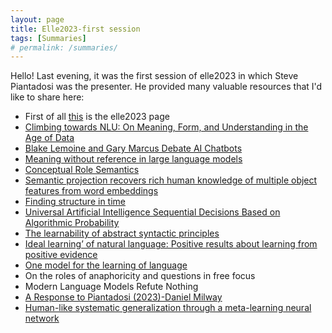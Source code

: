 ```yaml
---
layout: page
title: Elle2023-first session
tags: [Summaries]
# permalink: /summaries/
---
```


<p>Hello! 
Last evening, it was the first session of elle2023 in which Steve Piantadosi was the presenter. He provided many valuable resources that I'd like to share here:</p>
<p>
<ul>
  <li>First of all <a href="https://cle.ppls.ed.ac.uk/index.php/elle2023/">this</a> is the elle2023 page</li>
  <li><a href="https://aclanthology.org/2020.acl-main.463.pdf">Climbing towards NLU: On Meaning, Form, and Understanding in the Age of Data</a></li>
  <li><a href="https://www.youtube.com/watch?v=S_oH2BR_Qxs">Blake Lemoine and Gary Marcus Debate AI Chatbots</a></li>
  <li><a href="https://arxiv.org/pdf/2208.02957.pdf">Meaning without reference in large language models</a></li>
  <li><a href="https://iep.utm.edu/conceptual-role-semantics/">Conceptual Role Semantics</a></li>
  <li><a href="https://www.nature.com/articles/s41562-022-01316-8">Semantic projection recovers rich human knowledge of multiple object features from word embeddings</a></li>
  <li><a href="https://pdf.sciencedirectassets.com/272076/1-s2.0-S0364021300X00602/1-s2.0-036402139090002E/main.pdf?X-Amz-Security-Token=IQoJb3JpZ2luX2VjEFgaCXVzLWVhc3QtMSJHMEUCIQCC4jUmwvgm7acb219huzip9l6e3e2axmfWjxTlPDUtqAIgSgmzzPpKXdzn%2BlKa1JYRWoADQ4Ohj%2BUh%2FLj5NtBzf4YquwUIkf%2F%2F%2F%2F%2F%2F%2F%2F%2F%2FARAFGgwwNTkwMDM1NDY4NjUiDGFFZeXyksdDp%2FMA0iqPBZVxTic2CC1I177RPd3To9jQKr8iCIPz9MdlVKKx2av%2BmcYn0W9GelctR%2B74y7ZUBxUY4rbsd4ccTgFclEqmfGCJ8wLMqSTtVoX%2B8fRzCDqhPiDep4CWNhFnbXRhVuIEShrbGbbuks2Y0rI4vZY8KOMn8DtdOd%2Bsf%2BD8mXlt0wDPqjnA%2BqCBxxpjf1tdf7THHr4DtS%2FzJTlTzauvom%2BEZz5KeISfrozvsXqsL8FkINeHiwvUtEuZ0Kba24VzfPlpctUUXOSDjDFbG0oQq8MRPp4s1u62HJ2yWRB9fcDLJuC79SQvrpkzwZkYafXc8NRLkZbu7pWQygB3d8lPlyOQr5usfEDOaOmvnTgavvGtZ3jcw9riTlq5J7EOgvGxTE1407eqG1FAR8D7OEEUREbm5Eo2Gg%2FwmNP2nbRG5zYJJXrmBOvEMRJUyB62R2N0U8JMjLSFw%2BrJTrrb3N2ZBcBooN2Vp3VQUtgUQ%2Bdc9sccsOZyG3t4O%2FDivNKsJVAvZCb4zTZJKWgvU1Ww3EqmU%2B8c7FGw85WSbwTbQXKNv7%2B6JKxEW8NKscjMLeM4FrgCcSdAh93705QDnejgdLfSAfrSR6jskqBJG5ZMxBj5Dw9vcHvfCBxNmgTryPdrUuRj%2FMalDI%2BcmHKD677EzK1Xzm4mfr8Gte5fGMfYcGqHC8t7hHzaEDeJL57cVVtZL4MxGrWnhO94o9eXCphjho6JLhCvx2DLU6SleQyxRX73ksP%2F6yiEm%2BuVzSP7uoOKj6vN2g2XdjcvbaZUsoDPlzNRdi%2BI2JVCTDiOdg0MgjTl5IP8L%2BhFpcbUNIuFyMjEMTQv8K5zUkYYfvCO%2F8jV7ep%2FI2FSp1q133LvD1PhdbGKfczNA8AwtJOkqgY6sQHE9DUPDOGHe%2F%2FbWC94sQmJbYwCL7mbDwygf2JlfQTAxeYFjqxDdcZzXnHyBfr5Q9beU15yTbjZquzjfOl06%2BVQvz66ZdHcngEf8oijHoPmNTFzwhR7jHHO8expRZBdkHlyA67fq2niJYGcVR%2FuJ1mo5G8Dy98BIdsjaUI6QtpCVR6bbeWX%2BMD9ITMuCKyiUWDXs9f4X5xm8t5nw4VljOpV9Vm1L9vZ6qN81%2BkPHpAwBS0%3D&X-Amz-Algorithm=AWS4-HMAC-SHA256&X-Amz-Date=20231106T163203Z&X-Amz-SignedHeaders=host&X-Amz-Expires=300&X-Amz-Credential=ASIAQ3PHCVTYUY52MC5W%2F20231106%2Fus-east-1%2Fs3%2Faws4_request&X-Amz-Signature=536c3e895ba15db63b8cd6a712caeded39594a1df25ea592fd1f82928959bc8d&hash=f7c09705df52eef2c69d4113258c3280730b4829a752f4afb58c7fc3f5897912&host=68042c943591013ac2b2430a89b270f6af2c76d8dfd086a07176afe7c76c2c61&pii=036402139090002E&tid=spdf-46b2b0d1-65a8-47d5-a840-60c80ac60e29&sid=81fafd0d27bc2949a988c312ee698f924dcdgxrqb&type=client&tsoh=d3d3LnNjaWVuY2VkaXJlY3QuY29t&ua=050b5752520205030051&rr=821ebaf2c9973b51&cc=ch">Finding structure in time</a></li>
  <li><a href="https://link.springer.com/book/10.1007/b138233#about-this-book">Universal Artificial Intelligence Sequential Decisions Based on Algorithmic Probability</a></li>
  <li><a href="https://www.sciencedirect.com/science/article/pii/S0010027710002593?ref=pdf_download&fr=RR-2&rr=8225b2a8eccf3b5d">The learnability of abstract syntactic principles</a></li>
  <li><a href="https://www.sciencedirect.com/science/article/pii/S0022249606001209?ref=pdf_download&fr=RR-2&rr=8225b46ca9213b5d">Ideal learning’ of natural language: Positive results about learning from positive evidence</a></li>
  <li><a href="https://www.pnas.org/doi/epdf/10.1073/pnas.2021865119">One model for the learning of language</a></li>
  <li>On the roles of anaphoricity and questions in free focus</li>
  <li>Modern Language Models Refute Nothing</li>
  <li><a href="https://lingbuzz.net/lingbuzz/007264">A Response to Piantadosi (2023)-Daniel Milway</a></li>
  <li><a href=https://www.nature.com/articles/s41586-023-06668-3">Human-like systematic generalization through a meta-learning neural network</a></li>
</ul>
</p>
